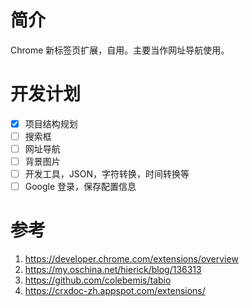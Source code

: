 # 简介
Chrome 新标签页扩展，自用。主要当作网址导航使用。

# 开发计划
- [x] 项目结构规划
- [ ] 搜索框
- [ ] 网址导航
- [ ] 背景图片
- [ ] 开发工具，JSON，字符转换，时间转换等
- [ ] Google 登录，保存配置信息

# 参考
1. https://developer.chrome.com/extensions/overview
2. https://my.oschina.net/hierick/blog/136313
3. https://github.com/colebemis/tabio
4. https://crxdoc-zh.appspot.com/extensions/